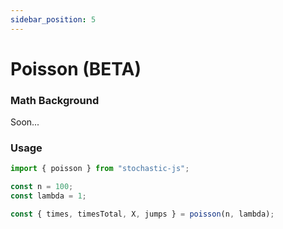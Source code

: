 ```yaml
---
sidebar_position: 5
---
```


# Poisson (BETA)

### Math Background

Soon...

### Usage

```ts
import { poisson } from "stochastic-js";

const n = 100;
const lambda = 1;

const { times, timesTotal, X, jumps } = poisson(n, lambda);
```
